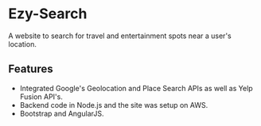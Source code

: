 # Ezy-Search

A website to search for travel and entertainment spots near a user's location. 

## Features
- Integrated Google's Geolocation and Place Search APIs 
as well as Yelp Fusion API's. 
- Backend code in Node.js and the site was setup on AWS.
- Bootstrap and AngularJS.

